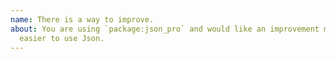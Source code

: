 ```yaml
---
name: There is a way to improve.
about: You are using `package:json_pro` and would like an improvement make it
  easier to use Json.
---
```


<!--
  Please describe the feature you'd like to see us implement along with a use
  case.
-->
